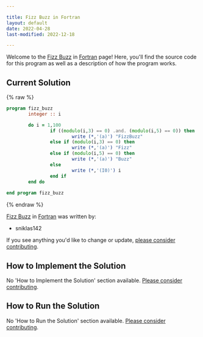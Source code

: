 ```yaml
---

title: Fizz Buzz in Fortran
layout: default
date: 2022-04-28
last-modified: 2022-12-18

---
```


Welcome to the [Fizz Buzz](https://sampleprograms.io/projects/fizz-buzz) in [Fortran](https://sampleprograms.io/languages/fortran) page! Here, you'll find the source code for this program as well as a description of how the program works.

## Current Solution

{% raw %}

```fortran
program fizz_buzz
        integer :: i

        do i = 1,100
                if ((modulo(i,3) == 0) .and. (modulo(i,5) == 0)) then 
                        write (*,'(a)') "FizzBuzz"
                else if (modulo(i,3) == 0) then
                        write (*,'(a)') "Fizz"
                else if (modulo(i,5) == 0) then
                        write (*,'(a)') "Buzz"
                else
                        write (*,'(I0)') i
                end if
        end do
        
end program fizz_buzz
```

{% endraw %}

[Fizz Buzz](https://sampleprograms.io/projects/fizz-buzz) in [Fortran](https://sampleprograms.io/languages/fortran) was written by:

- sniklas142

If you see anything you'd like to change or update, [please consider contributing](https://github.com/TheRenegadeCoder/sample-programs).

## How to Implement the Solution

No 'How to Implement the Solution' section available. [Please consider contributing](https://github.com/TheRenegadeCoder/sample-programs-website).

## How to Run the Solution

No 'How to Run the Solution' section available. [Please consider contributing](https://github.com/TheRenegadeCoder/sample-programs-website).